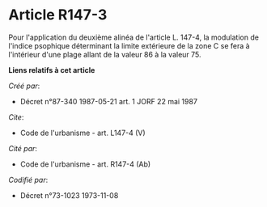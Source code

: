 # Article R147-3

Pour l'application du deuxième alinéa de l'article L. 147-4, la modulation de l'indice psophique déterminant la limite
extérieure de la zone C se fera à l'intérieur d'une plage allant de la valeur 86 à la valeur 75.

**Liens relatifs à cet article**

_Créé par_:

  - Décret n°87-340 1987-05-21 art. 1 JORF 22 mai 1987

_Cite_:

  - Code de l'urbanisme - art. L147-4 (V)

_Cité par_:

  - Code de l'urbanisme - art. R147-4 (Ab)

_Codifié par_:

  - Décret n°73-1023 1973-11-08
